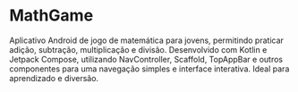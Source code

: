 # MathGame
Aplicativo Android de jogo de matemática para jovens, permitindo praticar adição, subtração, multiplicação e divisão. Desenvolvido com Kotlin e Jetpack Compose, utilizando NavController, Scaffold, TopAppBar e outros componentes para uma navegação simples e interface interativa. Ideal para aprendizado e diversão.
